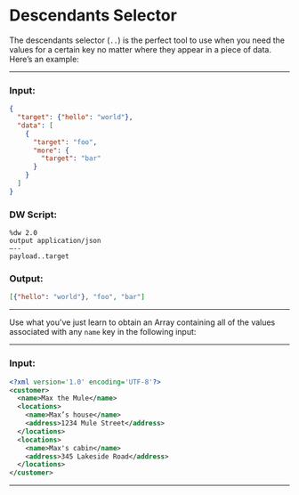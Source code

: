# Descendants Selector

The descendants selector (`..`) is the perfect tool to use when you need the values for a certain key no matter where they appear in a piece of data. Here’s an example:

---
### Input:
```json
{
  "target": {"hello": "world"},
  "data": [
    {
      "target": "foo",
      "more": {
        "target": "bar"
      }
    }
  ]
}
```
### DW Script:
```dw
%dw 2.0
output application/json
—--
payload..target
```
### Output:
```json
[{"hello": "world"}, "foo", "bar"]
```
---

Use what you've just learn to obtain an Array containing all of the values associated with any `name` key in the following input:

---
### Input:
```xml
<?xml version='1.0' encoding='UTF-8'?>
<customer>
  <name>Max the Mule</name>
  <locations>
    <name>Max’s house</name>
    <address>1234 Mule Street</address>
  </locations>
  <locations>
    <name>Max's cabin</name>
    <address>345 Lakeside Road</address>
  </locations>
</customer>
```
----

